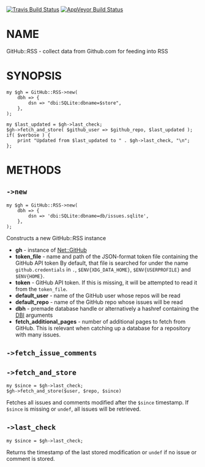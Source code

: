 
[![Travis Build Status](https://travis-ci.org/Corion/GitHub-RSS.svg?branch=master)](https://travis-ci.org/Corion/GitHub-RSS)
[![AppVeyor Build Status](https://ci.appveyor.com/api/projects/status/github/Corion/GitHub-RSS?branch=master&svg=true)](https://ci.appveyor.com/project/Corion/GitHub-RSS)

# NAME

GitHub::RSS - collect data from Github.com for feeding into RSS

# SYNOPSIS

    my $gh = GitHub::RSS->new(
        dbh => {
            dsn => "dbi:SQLite:dbname=$store",
        },
    );

    my $last_updated = $gh->last_check;
    $gh->fetch_and_store( $github_user => $github_repo, $last_updated );
    if( $verbose ) {
        print "Updated from $last_updated to " . $gh->last_check, "\n";
    };

# METHODS

## `->new`

    my $gh = GitHub::RSS->new(
        dbh => {
            dsn => 'dbi:SQLite:dbname=db/issues.sqlite',
        },
    );

Constructs a new GitHub::RSS instance

- **gh** - instance of [Net::GitHub](https://metacpan.org/pod/Net::GitHub)
- **token\_file** - name and path of the JSON-format token file containing the
GitHub API token By default, that file is searched for under the name
`github.credentials` in `.`, `$ENV{XDG_DATA_HOME}`, `$ENV{USERPROFILE}`
and `$ENV{HOME}`.
- **token** - GitHub API token. If this is missing, it will be attempted to read
it from the `token_file`.
- **default\_user** - name of the GitHub user whose repos will be read
- **default\_repo** - name of the GitHub repo whose issues will be read
- **dbh** - premade database handle or alternatively a hashref containing
the [DBI](https://metacpan.org/pod/DBI) arguments
- **fetch\_additional\_pages** - number of additional pages to fetch from GitHub.
This is relevant when catching up a database for a repository with many issues.

## `->fetch_issue_comments`

## `->fetch_and_store`

    my $since = $gh->last_check;
    $gh->fetch_and_store($user, $repo, $since)

Fetches all issues and comments modified after the `$since` timestamp.
If `$since` is missing or `undef`, all issues will be retrieved.

## `->last_check`

    my $since = $gh->last_check;

Returns the timestamp of the last stored modification or `undef`
if no issue or comment is stored.
